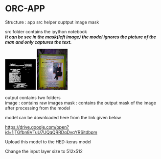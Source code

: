 # ORC-APP

Structure :
app
  src
     helper
  ouptput
     image
     mask

src folder contains the ipython notebook<br>
***It can be see in the mask(left image) the model ignores the picture of the man and only captures the text.***
<p float="left">
  <img src="https://github.com/Kartik33/ORC-APP/blob/master/app/output/mask/IMG_20180104_142035.jpg" width="100" />
  <img src="https://github.com/Kartik33/ORC-APP/blob/master/app/output/img/IMG_20180104_142035.jpg" width="100" /> 
</p>

output contains two folders  
	image : contains raw images
	mask : contains the output mask of the image after processing from the model 
	
model can be downloaded here from the link given below 

https://drive.google.com/open?id=1jTGfbn8VTuU7UQqQRRDqDvqYRSitdbpm

Upload this model to the HED-keras model 

Change the input layer size to 512x512    
